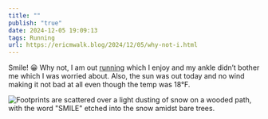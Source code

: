 ```yaml
---
title: ""
publish: "true"
date: 2024-12-05 19:09:13
tags: Running
url: https://ericmwalk.blog/2024/12/05/why-not-i.html
---
```


Smile! 😀
Why not, I am out [running](https://strava.com/activities/13054197238) which I enjoy and my ankle didn’t bother me which I was worried about. Also, the sun was out today and no wind making it not bad at all even though the temp was 18°F.

![Footprints are scattered over a light dusting of snow on a wooded path, with the word "SMILE" etched into the snow amidst bare trees.](https://ericmwalk.blog/uploads/2024/img-1124.jpeg)